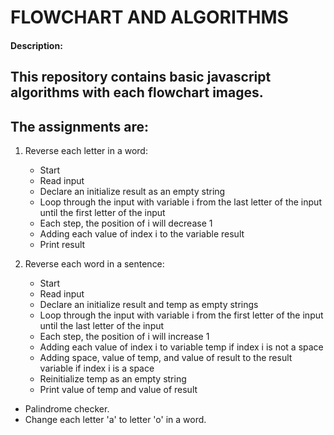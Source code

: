 # FLOWCHART AND ALGORITHMS

#### Description:

## This repository contains basic javascript algorithms with each flowchart images.

## The assignments are: 
1. Reverse each letter in a word:
    * Start
    * Read input
    * Declare an initialize result as an empty string
    * Loop through the input with variable i from the last letter of the input until the first letter of the input
    * Each step, the position of i will decrease 1
    * Adding each value of index i to the variable result
    * Print result

2. Reverse each word in a sentence:
    * Start
    * Read input
    * Declare an initialize result and temp as empty strings
    * Loop through the input with variable i from the first letter of the input until the last letter of the input
    * Each step, the position of i will increase 1
    * Adding each value of index i to variable temp if index i is not a space
    * Adding space, value of temp, and value of result to the result variable if index i is a space
    * Reinitialize temp as an empty string
    * Print value of temp and value of result
* Palindrome checker.
* Change each letter 'a' to letter 'o' in a word.